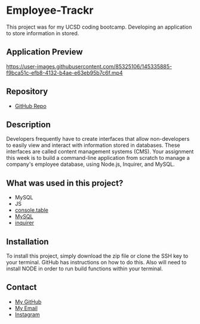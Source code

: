 # Employee-Trackr

This project was for my UCSD coding bootcamp. Developing an application to store information in stored.

## Application Preview

https://user-images.githubusercontent.com/85325106/145335885-f9bca51c-efb8-4132-b4ae-e63eb95b7c6f.mp4

## Repository

* [GitHub Repo](https://github.com/latommyla/Employee-Trackr)

## Description

Developers frequently have to create interfaces that allow non-developers to easily view and interact with information stored in databases. These interfaces are called content management systems (CMS). Your assignment this week is to build a command-line application from scratch to manage a company's employee database, using Node.js, Inquirer, and MySQL.

## What was used in this project?

- MySQL
- JS
- [console.table](https://www.npmjs.com/package/console.table)
- [MySQL](https://www.npmjs.com/package/mysql)
- [inquirer](https://www.npmjs.com/package/inquirer)

## Installation 

To install this project, simply download the zip file or clone the SSH key to your terminal. GitHub has instructions on how to do this. Also will need to install NODE in order to run build functions within your terminal.

## Contact 

* [My GitHub](https://github.com/latommyla)
* [My Email](mailto:tommyl.dmd@gmail.com)
* [Instagram](https://instagram.com/latommyla)
